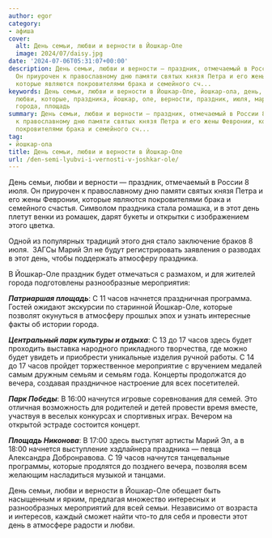 ```yaml
---
author: egor
category:
- афиша
cover:
  alt: День семьи, любви и верности в Йошкар-Оле
  image: 2024/07/daisy.jpg
date: '2024-07-06T05:31:07+00:00'
description: День семьи, любви и верности — праздник, отмечаемый в России 8 июля.
  Он приурочен к православному дню памяти святых князя Петра и его жены Февронии,
  которые являются покровителями брака и семейного сч...
keywords: День семьи, любви и верности в Йошкар-Оле, йошкар-ола, день, часов, семьи,
  любви, которые, праздника, йошкар, оле, верности, праздник, июля, марий, атмосферу,
  города, площадь
summary: День семьи, любви и верности — праздник, отмечаемый в России 8 июля. Он приурочен
  к православному дню памяти святых князя Петра и его жены Февронии, которые являются
  покровителями брака и семейного сч...
tag:
- йошкар-ола
title: День семьи, любви и верности в Йошкар-Оле
url: /den-semi-lyubvi-i-vernosti-v-joshkar-ole/
---
```


День семьи, любви и верности — праздник, отмечаемый в России 8 июля. Он приурочен к православному дню памяти святых князя Петра и его жены Февронии, которые являются покровителями брака и семейного счастья. Символом праздника стала ромашка, и в этот день плетут венки из ромашек, дарят букеты и открытки с изображением этого цветка.

Одной из популярных традиций этого дня стало заключение браков 8 июля.  ЗАГСы Марий Эл не будут регистрировать заявления о разводах в этот день, чтобы поддержать атмосферу праздника.

В Йошкар-Оле праздник будет отмечаться с размахом, и для жителей города подготовлены разнообразные мероприятия:

_**Патриаршая площадь**_: С 11 часов начнется праздничная программа. Гостей ожидают экскурсии по старинной Йошкар-Оле, которые позволят окунуться в атмосферу прошлых эпох и узнать интересные факты об истории города.

_**Центральный парк культуры и отдыха**_: С 13 до 17 часов здесь будет проходить выставка народного прикладного творчества, где можно будет увидеть и приобрести уникальные изделия ручной работы. С 14 до 17 часов пройдет торжественное мероприятие с вручением медалей самым дружным семьям и семьям года. Концерты продолжатся до вечера, создавая праздничное настроение для всех посетителей.

_**Парк Победы**_: В 16:00 начнутся игровые соревнования для семей. Это отличная возможность для родителей и детей провести время вместе, участвуя в веселых конкурсах и спортивных играх. Вечером на открытой эстраде состоится концерт.

_**Площадь Никонова**_: В 17:00 здесь выступят артисты Марий Эл, а в 18:00 начнется выступление хэдлайнера праздника — певца Александра Добронравова. С 19 часов начнутся танцевальные программы, которые продлятся до позднего вечера, позволяя всем желающим насладиться музыкой и танцами.

День семьи, любви и верности в Йошкар-Оле обещает быть насыщенным и ярким, предлагая множество интересных и разнообразных мероприятий для всей семьи. Независимо от возраста и интересов, каждый сможет найти что-то для себя и провести этот день в атмосфере радости и любви.